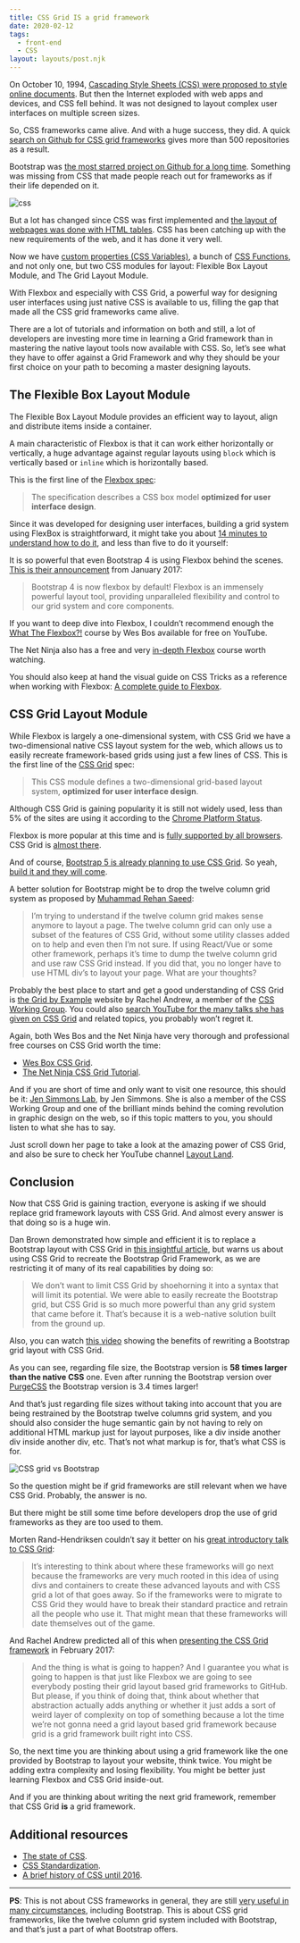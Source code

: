 ```yaml
---
title: CSS Grid IS a grid framework
date: 2020-02-12
tags:
  - front-end
  - CSS
layout: layouts/post.njk
---
```


On October 10, 1994, [Cascading Style Sheets (CSS) were proposed to style online documents](https://www.w3.org/People/howcome/p/cascade.html). But then the Internet exploded with web apps and devices, and CSS fell behind. It was not designed to layout complex user interfaces on multiple screen sizes.

So, CSS frameworks came alive. And with a huge success, they did. A quick [search on Github for CSS grid frameworks](https://github.com/search?q=css+grid+framework) gives more than 500 repositories as a result.

Bootstrap was [the most starred project on Github for a long time](https://www.quora.com/What-are-the-most-popular-GitHub-repositories-of-all-time/answer/Rachel-Berry-9). Something was missing from CSS that made people reach out for frameworks as if their life depended on it.

![css](/img/css.gif)

But a lot has changed since CSS was first implemented and [the layout of webpages was done with HTML tables](http://grid-layout.com/history.html). CSS has been catching up with the new requirements of the web, and it has done it very well.

Now we have [custom properties (CSS Variables)](https://developer.mozilla.org/en-US/docs/Web/CSS/--*), a bunch of [CSS Functions](https://www.w3schools.com/cssref/css_functions.asp), and not only one, but two CSS modules for layout: Flexible Box Layout Module, and The Grid Layout Module.

With Flexbox and especially with CSS Grid, a powerful way for designing user interfaces using just native CSS is available to us, filling the gap that made all the CSS grid frameworks came alive.

There are a lot of tutorials and information on both and still, a lot of developers are investing more time in learning a Grid framework than in mastering the native layout tools now available with CSS.
So, let’s see what they have to offer against a Grid Framework and why they should be your first choice on your path to becoming a master designing layouts.

## The Flexible Box Layout Module

The Flexible Box Layout Module provides an efficient way to layout, align and distribute items inside a container.

A main characteristic of Flexbox is that it can work either horizontally or vertically, a huge advantage against regular layouts using `block` which is vertically based or `inline` which is horizontally based.

This is the first line of the [Flexbox spec](https://www.w3.org/TR/css-flexbox-1/):

> The specification describes a CSS box model **optimized for user interface design**.

Since it was developed for designing user interfaces, building a grid system using FlexBox is straightforward, it might take you about [14 minutes to understand how to do it](https://www.youtube.com/watch?v=J4fAqATYEr0), and less than five to do it yourself:

It is so powerful that even Bootstrap 4 is using Flexbox behind the scenes. [This is their announcement](https://blog.getbootstrap.com/2017/01/06/bootstrap-4-alpha-6/) from January 2017:

> Bootstrap 4 is now flexbox by default! Flexbox is an immensely powerful layout tool, providing unparalleled flexibility and control to our grid system and core components.

If you want to deep dive into Flexbox, I couldn’t recommend enough the [What The Flexbox?!](https://www.youtube.com/playlist?list=PLu8EoSxDXHP7xj_y6NIAhy0wuCd4uVdid) course by Wes Bos available for free on YouTube.

The Net Ninja also has a free and very [in-depth Flexbox](https://www.youtube.com/playlist?list=PL4cUxeGkcC9i3FXJSUfmsNOx8E7u6UuhG) course worth watching.

You should also keep at hand the visual guide on CSS Tricks as a reference when working with Flexbox: [A complete guide to Flexbox](https://css-tricks.com/snippets/css/a-guide-to-flexbox/).

## CSS Grid Layout Module

While Flexbox is largely a one-dimensional system, with CSS Grid we have a two-dimensional native CSS layout system for the web, which allows us to easily recreate framework-based grids using just a few lines of CSS. This is the first line of the [CSS Grid](https://www.w3.org/TR/css-grid-1/) spec:

> This CSS module defines a two-dimensional grid-based layout system, **optimized for user interface design**.

Although CSS Grid is gaining popularity it is still not widely used, less than 5% of the sites are using it according to the [Chrome Platform Status](https://www.chromestatus.com/metrics/css/popularity).

Flexbox is more popular at this time and is [fully supported by all browsers](https://caniuse.com/#feat=flexbox). CSS Grid is [almost there](https://caniuse.com/#feat=css-grid).

And of course, [Bootstrap 5 is already planning to use CSS Grid](https://github.com/twbs/bootstrap/issues/24887). So yeah, [build it and they will come](https://twitter.com/g16n/status/782607880377733120).

A better solution for Bootstrap might be to drop the twelve column grid system as proposed by [Muhammad Rehan Saeed](https://github.com/twbs/bootstrap/issues/24887#issuecomment-407360456):

> I’m trying to understand if the twelve column grid makes sense anymore to layout a page. The twelve column grid can only use a subset of the features of CSS Grid, without some utility classes added on to help and even then I’m not sure. If using React/Vue or some other framework, perhaps it’s time to dump the twelve column grid and use raw CSS Grid instead. If you did that, you no longer have to use HTML div’s to layout your page. What are your thoughts?

Probably the best place to start and get a good understanding of CSS Grid is [the Grid by Example](https://gridbyexample.com/) website by Rachel Andrew, a member of the [CSS Working Group](https://www.w3.org/Style/CSS/members/members.en.php3). You could also [search YouTube for the many talks she has given on CSS Grid](https://www.youtube.com/results?search_query=Rachel+Andrew) and related topics, you probably won’t regret it.

Again, both Wes Bos and the Net Ninja have very thorough and professional free courses on CSS Grid worth the time:

- [Wes Box CSS Grid](https://www.youtube.com/playlist?list=PLu8EoSxDXHP5CIFvt9-ze3IngcdAc2xKG).
- [The Net Ninja CSS Grid Tutorial](https://www.youtube.com/playlist?list=PL4cUxeGkcC9itC4TxYMzFCfveyutyPOCY).

And if you are short of time and only want to visit one resource, this should be it: [Jen Simmons Lab](https://labs.jensimmons.com/), by Jen Simmons. She is also a member of the CSS Working Group and one of the brilliant minds behind the coming revolution in graphic design on the web, so if this topic matters to you, you should listen to what she has to say.

Just scroll down her page to take a look at the amazing power of CSS Grid, and also be sure to check her YouTube channel [Layout Land](https://www.youtube.com/channel/UC7TizprGknbDalbHplROtag).

## Conclusion

Now that CSS Grid is gaining traction, everyone is asking if we should replace grid framework layouts with CSS Grid. And almost every answer is that doing so is a huge win.

Dan Brown demonstrated how simple and efficient it is to replace a Bootstrap layout with CSS Grid in [this insightful article](https://hacks.mozilla.org/2017/04/replace-bootstrap-layouts-with-css-grid/), but warns us about using CSS Grid to recreate the Bootstrap Grid Framework, as we are restricting it of many of its real capabilities by doing so:

> We don’t want to limit CSS Grid by shoehorning it into a syntax that will limit its potential. We were able to easily recreate the Bootstrap grid, but CSS Grid is so much more powerful than any grid system that came before it. That’s because it is a web-native solution built from the ground up.

Also, you can watch [this video](https://www.youtube.com/watch?v=bXeeMuKI2YM) showing the benefits of rewriting a Bootstrap grid layout with CSS Grid.

As you can see, regarding file size, the Bootstrap version is **58 times larger than the native CSS** one. Even after running the Bootstrap version over [PurgeCSS](https://www.purgecss.com/) the Bootstrap version is 3.4 times larger!

And that’s just regarding file sizes without taking into account that you are being restrained by the Bootstrap twelve columns grid system, and you should also consider the huge semantic gain by not having to rely on additional HTML markup just for layout purposes, like a div inside another div inside another div, etc. That’s not what markup is for, that’s what CSS is for.

![CSS grid vs Bootstrap](/img/css-grid-vs-bootstrap.jpeg)

So the question might be if grid frameworks are still relevant when we have CSS Grid. Probably, the answer is no.

But there might be still some time before developers drop the use of grid frameworks as they are too used to them.

Morten Rand-Hendriksen couldn’t say it better on his [great introductory talk to CSS Grid](https://www.youtube.com/watch?v=txZq7Laz7_4&feature=youtu.be&t=2555):

> It’s interesting to think about where these frameworks will go next because the frameworks are very much rooted in this idea of using divs and containers to create these advanced layouts and with CSS grid a lot of that goes away. So if the frameworks were to migrate to CSS Grid they would have to break their standard practice and retrain all the people who use it. That might mean that these frameworks will date themselves out of the game.

And Rachel Andrew predicted all of this when [presenting the CSS Grid framework](https://youtu.be/N5Lt1SLqBmQ?t=1775) in February 2017:

> And the thing is what is going to happen? And I guarantee you what is going to happen is that just like Flexbox we are going to see everybody posting their grid layout based grid frameworks to GitHub. But please, if you think of doing that, think about whether that abstraction actually adds anything or whether it just adds a sort of weird layer of complexity on top of something because a lot the time we’re not gonna need a grid layout based grid framework because grid is a grid framework built right into CSS.

So, the next time you are thinking about using a grid framework like the one provided by Bootstrap to layout your website, think twice. You might be adding extra complexity and losing flexibility. You might be better just learning Flexbox and CSS Grid inside-out.

And if you are thinking about writing the next grid framework, remember that CSS Grid **is** a grid framework.

## Additional resources

- [The state of CSS](https://www.youtube.com/watch?v=3LxyRuZxs2w).
- [CSS Standardization](https://www.youtube.com/watch?v=TQ7NqpFMbFs).
- [A brief history of CSS until 2016](https://www.w3.org/Style/CSS20/history.html).

---

**PS**: This is not about CSS frameworks in general, they are still [very useful in many circumstances](https://www.youtube.com/watch?v=RYmVqGxkCXE), including Bootstrap. This is about CSS grid frameworks, like the twelve column grid system included with Bootstrap, and that’s just a part of what Bootstrap offers.
